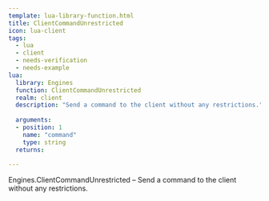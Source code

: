 ```yaml
---
template: lua-library-function.html
title: ClientCommandUnrestricted
icon: lua-client
tags:
  - lua
  - client
  - needs-verification
  - needs-example
lua:
  library: Engines
  function: ClientCommandUnrestricted
  realm: client
  description: "Send a command to the client without any restrictions."
  
  arguments:
  - position: 1
    name: "command"
    type: string
  returns:
    
---
```


<div class="lua__search__keywords">
Engines.ClientCommandUnrestricted &#x2013; Send a command to the client without any restrictions.
</div>
